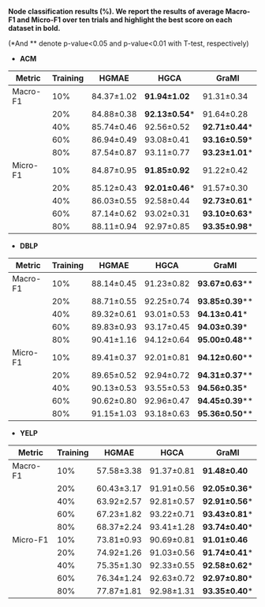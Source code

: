 **Node classification results (%). We report the results of average Macro-F1 and Micro-F1 over ten trials and highlight the best score on each dataset in bold.**   

(*And *\* denote p-value<0.05 and p-value<0.01 with T-test, respectively)

- **ACM**

| Metric   | Training | HGMAE          | HGCA                | GraMI               |
| -------- | -------- | -------------- | ------------------- | ------------------- |
| Macro-F1 | 10%      | 84.37&plusmn;1.02 | **91.94&plusmn;1.02**  | 91.31&plusmn;0.34      |
|          | 20%      | 84.88&plusmn;0.38 | **92.13&plusmn;0.54*** | 91.64&plusmn;0.28      |
|          | 40%      | 85.74&plusmn;0.46 | 92.56&plusmn;0.52      | **92.71&plusmn;0.44*** |
|          | 60%      | 86.94&plusmn;0.49 | 93.08&plusmn;0.41      | **93.16&plusmn;0.59***  |
|          | 80%      | 87.54&plusmn;0.87 | 93.11&plusmn;0.77      | **93.23&plusmn;1.01*** |
| Micro-F1 | 10%      | 84.87&plusmn;0.95 | **91.85&plusmn;0.92**  | 91.22&plusmn;0.42      |
|          | 20%      | 85.12&plusmn;0.43 | **92.01&plusmn;0.46*** | 91.57&plusmn;0.30      |
|          | 40%      | 86.03&plusmn;0.55 | 92.58&plusmn;0.44      | **92.73&plusmn;0.61*** |
|          | 60%      | 87.14&plusmn;0.62 | 93.02&plusmn;0.31      | **93.10&plusmn;0.63***  |
|          | 80%      | 88.11&plusmn;0.94 | 92.97&plusmn;0.85      | **93.35&plusmn;0.98*** |

- **DBLP**

| Metric   | Training | HGMAE          | HGCA           | GraMI                |
| -------- | -------- | -------------- | -------------- | -------------------- |
| Macro-F1 | 10%      | 88.14&plusmn;0.45 | 91.23&plusmn;0.82 | **93.67&plusmn;0.63**** |
|          | 20%      | 88.71&plusmn;0.55 | 92.25&plusmn;0.74 | **93.85&plusmn;0.39**** |
|          | 40%      | 89.32&plusmn;0.61 | 93.01&plusmn;0.53 | **94.13&plusmn;0.41***  |
|          | 60%      | 89.83&plusmn;0.93 | 93.17&plusmn;0.45 | **94.03&plusmn;0.39***  |
|          | 80%      | 90.41&plusmn;1.16 | 94.12&plusmn;0.64 | **95.00&plusmn;0.48**** |
| Micro-F1 | 10%      | 89.41&plusmn;0.37 | 92.01&plusmn;0.81 | **94.12&plusmn;0.60**** |
|          | 20%      | 89.65&plusmn;0.52 | 92.94&plusmn;0.72 | **94.31&plusmn;0.37**** |
|          | 40%      | 90.13&plusmn;0.53 | 93.55&plusmn;0.53 | **94.56&plusmn;0.35***  |
|          | 60%      | 90.62&plusmn;0.80 | 92.96&plusmn;0.47 | **94.45&plusmn;0.39**** |
|          | 80%      | 91.15&plusmn;1.03 | 93.18&plusmn;0.63 | **95.36&plusmn;0.50**** |

- **YELP**

| Metric   | Training | HGMAE          | HGCA           | GraMI               |
| -------- | -------- | -------------- | -------------- | ------------------- |
| Macro-F1 | 10%      | 57.58&plusmn;3.38 | 91.37&plusmn;0.81 | **91.48&plusmn;0.40**  |
|          | 20%      | 60.43&plusmn;3.17 | 91.91&plusmn;0.56 | **92.05&plusmn;0.36***  |
|          | 40%      | 63.92&plusmn;2.57 | 92.81&plusmn;0.57 | **92.91&plusmn;0.56*** |
|          | 60%      | 67.23&plusmn;1.82 | 93.22&plusmn;0.71 | **93.43&plusmn;0.81*** |
|          | 80%      | 68.37&plusmn;2.24 | 93.41&plusmn;1.28 | **93.74&plusmn;0.40*** |
| Micro-F1 | 10%      | 73.81&plusmn;0.93 | 90.69&plusmn;0.81 | **91.01&plusmn;0.46**  |
|          | 20%      | 74.92&plusmn;1.26 | 91.03&plusmn;0.56 | **91.74&plusmn;0.41***  |
|          | 40%      | 75.35&plusmn;1.30 | 92.33&plusmn;0.55 | **92.58&plusmn;0.62*** |
|          | 60%      | 76.34&plusmn;1.24 | 92.63&plusmn;0.72 | **92.97&plusmn;0.80*** |
|          | 80%      | 77.87&plusmn;1.81 | 92.98&plusmn;1.31 | **93.35&plusmn;0.40*** |
